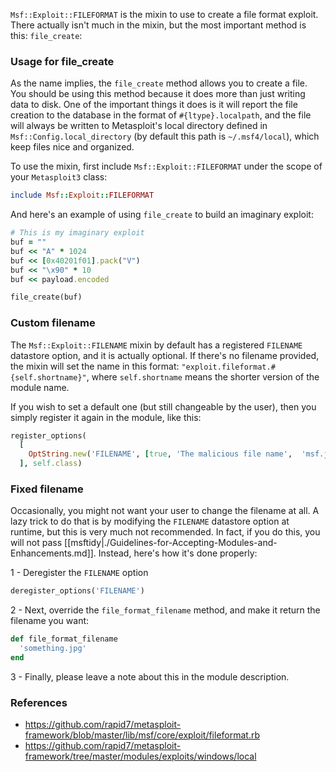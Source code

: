 ```Msf::Exploit::FILEFORMAT``` is the mixin to use to create a file format exploit. There actually isn't much in the mixin, but the most important method is this: ```file_create```:

### Usage for file_create

As the name implies, the ```file_create``` method allows you to create a file. You should be using this method because it does more than just writing data to disk. One of the important things it does is it will report the file creation to the database in the format of ```#{ltype}.localpath```, and the file will always be written to Metasploit's local directory defined in ```Msf::Config.local_directory``` (by default this path is ```~/.msf4/local```), which keep files nice and organized.

To use the mixin, first include ```Msf::Exploit::FILEFORMAT``` under the scope of your ```Metasploit3``` class:

```ruby
include Msf::Exploit::FILEFORMAT
```

And here's an example of using ```file_create``` to build an imaginary exploit:

```ruby
# This is my imaginary exploit
buf = ""
buf << "A" * 1024
buf << [0x40201f01].pack("V")
buf << "\x90" * 10
buf << payload.encoded

file_create(buf)
```

### Custom filename

The ```Msf::Exploit::FILENAME``` mixin by default has a registered ```FILENAME``` datastore option, and it is actually optional. If there's no filename provided, the mixin will set the name in this format: ```"exploit.fileformat.#{self.shortname}"```, where ```self.shortname``` means the shorter version of the module name.

If you wish to set a default one (but still changeable by the user), then you simply register it again in the module, like this:

```ruby
register_options(
  [
    OptString.new('FILENAME', [true, 'The malicious file name',  'msf.jpg'])
  ], self.class)
```

### Fixed filename

Occasionally, you might not want your user to change the filename at all. A lazy trick to do that is by modifying the ```FILENAME``` datastore option at runtime, but this is very much not recommended. In fact, if you do this, you will not pass [[msftidy|./Guidelines-for-Accepting-Modules-and-Enhancements.md]]. Instead, here's how it's done properly:

1 - Deregister the ```FILENAME``` option

```ruby
deregister_options('FILENAME')
```

2 - Next, override the ```file_format_filename``` method, and make it return the filename you want:

```ruby
def file_format_filename
  'something.jpg'
end
```

3 - Finally, please leave a note about this in the module description.

### References

- <https://github.com/rapid7/metasploit-framework/blob/master/lib/msf/core/exploit/fileformat.rb>
- <https://github.com/rapid7/metasploit-framework/tree/master/modules/exploits/windows/local>
